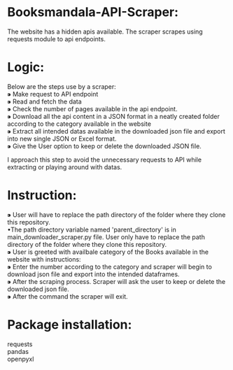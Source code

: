 # Booksmandala-API-Scraper:
The website has a hidden apis available. The scraper scrapes using requests module to api endpoints.

# Logic:
Below are the steps use by a scraper:                                                                                                                                   
⁍ Make request to API endpoint                                                                                                                                          
⁍ Read and fetch the data                                                                                                                                               
⁍ Check the number of pages available in the api endpoint.                                                                                                              
⁍ Download all the api content in a JSON format in a neatly created folder according to the category available in the website                                           
⁍ Extract all intended datas available in the downloaded json file and export into new single JSON or Excel format.                                                     
⁍ Give the User option to keep or delete the downloaded JSON file.                                                                                                      

I approach this step to avoid the unnecessary requests to API while extracting or playing around with datas.                                                              

# Instruction:
⁍ User will have to replace the path directory of the folder where they clone this repository.                                                                          
  •The path directory variable named 'parent_directory' is in main_downloader_scraper.py file. User only have to replace the path directory of the folder where they clone this repository.               
⁍ User is greeted with availbale category of the Books available in the website with instructions:                                                                      
⁍ Enter the number according to the category and scraper will begin to download json file and export into the intended dataframes.                                      
⁍ After the scraping process. Scraper will ask the user to keep or delete the downloaded json file.                                                                     
⁍ After the command the scraper will exit.                                                                                                                              


# Package installation:                                                                                                                                                 
requests                                                                                                                                                                
pandas                                                                                                                                                                  
openpyxl                                                                                                                                                                
